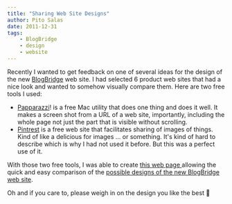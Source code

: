 ```yaml
---
title: "Sharing Web Site Designs"
author: Pito Salas
date: 2011-12-31
tags:
    - BlogBridge
    - design
    - website
---
```




Recently I wanted to get feedback on one of several ideas for the design of
the new [BlogBridge](<http://www.blogbridge.com/>) web site. I had selected 6
product web sites that had a nice look and wanted to somehow visually compare
them. Here are two free tools I used:

  * [Papparazzi](<http://derailer.org/paparazzi/>)! is a free Mac utility that does one thing and does it well. It makes a screen shot from a URL of a web site, importantly, including the whole page not just the part that is visible without scrolling.
  * [Pintrest](<http://pinterest.com/>) is a free web site that facilitates sharing of images of things. Kind of like a delicious for images … or something. It's kind of hard to describe which is why I had not used it before. But this was a perfect use of it.

With those two free tools, I was able to create [this web page
](<http://pinterest.com/pitosalas/blogbridge-web-site-ideas/>)allowing the
quick and easy comparison of the [possible designs of the new BlogBridge web
site](<http://pinterest.com/pitosalas/blogbridge-web-site-ideas/>).

Oh and if you care to, please weigh in on the design you like the best 🙂



